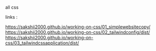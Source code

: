 all css 

links : 

https://sakshii2000.github.io/working-on-css/01_simplewebsitecopy/
https://sakshii2000.github.io/working-on-css/02_tailwindconfig/dist/
https://sakshii2000.github.io/working-on-css/03_tailwindcssapplication/dist/
